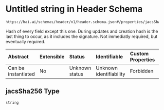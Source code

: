 # Untitled string in Header Schema

```txt
https://hai.ai/schemas/header/v1/header.schema.json#/properties/jacsSha256
```

Hash of every field except this one. During  updates and creation hash is the last thing to occur, as it includes the signature. Not immediatly required, but eventually required.

| Abstract            | Extensible | Status         | Identifiable            | Custom Properties | Additional Properties | Access Restrictions | Defined In                                                                            |
| :------------------ | :--------- | :------------- | :---------------------- | :---------------- | :-------------------- | :------------------ | :------------------------------------------------------------------------------------ |
| Can be instantiated | No         | Unknown status | Unknown identifiability | Forbidden         | Allowed               | none                | [header.schema.json\*](../../out/header/v1/header.schema.json "open original schema") |

## jacsSha256 Type

`string`

